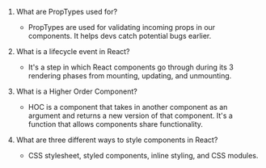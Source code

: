 1. What are PropTypes used for?

   - PropTypes are used for validating incoming props in our components. It helps devs catch potential bugs earlier.

2. What is a lifecycle event in React?

   - It's a step in which React components go through during its 3 rendering phases from mounting, updating, and unmounting.

3. What is a Higher Order Component?

   - HOC is a component that takes in another component as an argument and returns a new version of that component. It's a function that allows components share functionality.

4. What are three different ways to style components in React?
   - CSS stylesheet, styled components, inline styling, and CSS modules.
